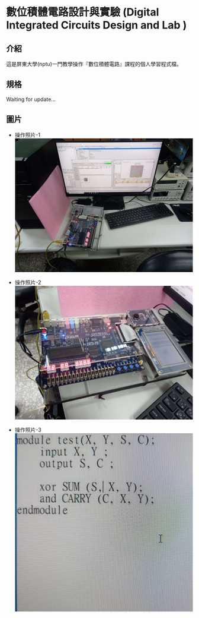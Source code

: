 # 數位積體電路設計與實驗 (Digital Integrated Circuits Design and Lab )

## 介紹

這是屏東大學(nptu)一門教學操作『數位積體電路』課程的個人學習程式檔。

## 規格

Waiting for update...

## 圖片

- 操作照片-1
  ![](https://raw.githubusercontent.com/barrystone/Digital-Integrated-Circuits-Design-and-Lab/master/pictures/1.jpg?token=GHSAT0AAAAAABPQ3GPNPTQDRHLWRWEZUSKAYQYN32A)

- 操作照片-2
  ![](https://raw.githubusercontent.com/barrystone/Digital-Integrated-Circuits-Design-and-Lab/master/pictures/2.jpg?token=GHSAT0AAAAAABPQ3GPMSC5EJQGCDDJ6LEVGYQYN56Q)

- 操作照片-3
  ![](https://raw.githubusercontent.com/barrystone/Digital-Integrated-Circuits-Design-and-Lab/master/pictures/3.jpg?token=GHSAT0AAAAAABPQ3GPMOZLGRYXSHMNKM7GOYQYN6NQ)
